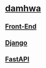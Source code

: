 # [damhwa](http://kkms4001.iptime.org:10141)

## [Front-End](https://github.com/V3r1745/damhwa_front.git)
## [Django](https://github.com/V3r1745/damhwa_django.git)
## [FastAPI](https://github.com/V3r1745/damhwa_fastapi.git)
